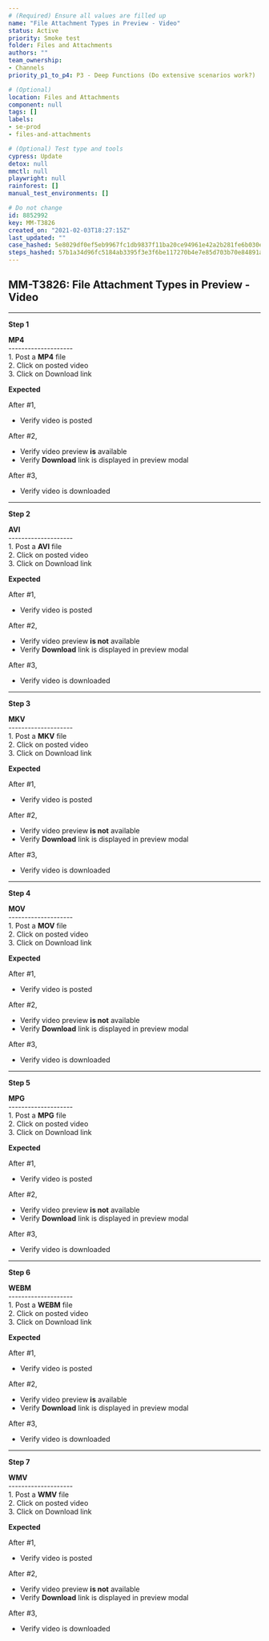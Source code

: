 ```yaml
---
# (Required) Ensure all values are filled up
name: "File Attachment Types in Preview - Video"
status: Active
priority: Smoke test
folder: Files and Attachments
authors: ""
team_ownership: 
- Channels
priority_p1_to_p4: P3 - Deep Functions (Do extensive scenarios work?)

# (Optional)
location: Files and Attachments
component: null
tags: []
labels: 
- se-prod
- files-and-attachments

# (Optional) Test type and tools
cypress: Update
detox: null
mmctl: null
playwright: null
rainforest: []
manual_test_environments: []

# Do not change
id: 8852992
key: MM-T3826
created_on: "2021-02-03T18:27:15Z"
last_updated: ""
case_hashed: 5e8029df0ef5eb9967fc1db9837f11ba20ce94961e42a2b281fe6b030eacb1f1704bee2eb54fc5f243344466b1c5b0ff
steps_hashed: 57b1a34d96fc5184ab3395f3e3f6be117270b4e7e85d703b70e84891a62938aacae4ba1a0d3fea728bb6ee42e3984f3d
---
```


<!-- (Auto-generated) Based on frontmatter's "key" and "name" -->

## MM-T3826: File Attachment Types in Preview - Video

---

**Step 1**

**MP4**\
\--------------------\
1\. Post a **MP4** file\
2\. Click on posted video\
3\. Click on Download link

**Expected**

After #1,

- Verify video is posted

After #2,

- Verify video preview **is** available
- Verify **Download** link is displayed in preview modal

After #3,

- Verify video is downloaded

---

**Step 2**

**AVI**\
\--------------------\
1\. Post a **AVI** file\
2\. Click on posted video\
3\. Click on Download link

**Expected**

After #1,

- Verify video is posted

After #2,

- Verify video preview **is not** available
- Verify **Download** link is displayed in preview modal

After #3,

- Verify video is downloaded

---

**Step 3**

**MKV**\
\--------------------\
1\. Post a **MKV** file\
2\. Click on posted video\
3\. Click on Download link

**Expected**

After #1,

- Verify video is posted

After #2,

- Verify video preview **is not** available
- Verify **Download** link is displayed in preview modal

After #3,

- Verify video is downloaded

---

**Step 4**

**MOV**\
\--------------------\
1\. Post a **MOV** file\
2\. Click on posted video\
3\. Click on Download link

**Expected**

After #1,

- Verify video is posted

After #2,

- Verify video preview **is not** available
- Verify **Download** link is displayed in preview modal

After #3,

- Verify video is downloaded

---

**Step 5**

**MPG**\
\--------------------\
1\. Post a **MPG** file\
2\. Click on posted video\
3\. Click on Download link

**Expected**

After #1,

- Verify video is posted

After #2,

- Verify video preview **is not** available
- Verify **Download** link is displayed in preview modal

After #3,

- Verify video is downloaded

---

**Step 6**

**WEBM**\
\--------------------\
1\. Post a **WEBM** file\
2\. Click on posted video\
3\. Click on Download link

**Expected**

After #1,

- Verify video is posted

After #2,

- Verify video preview **is** available
- Verify **Download** link is displayed in preview modal

After #3,

- Verify video is downloaded

---

**Step 7**

**WMV**\
\--------------------\
1\. Post a **WMV** file\
2\. Click on posted video\
3\. Click on Download link

**Expected**

After #1,

- Verify video is posted

After #2,

- Verify video preview **is not** available
- Verify **Download** link is displayed in preview modal

After #3,

- Verify video is downloaded
